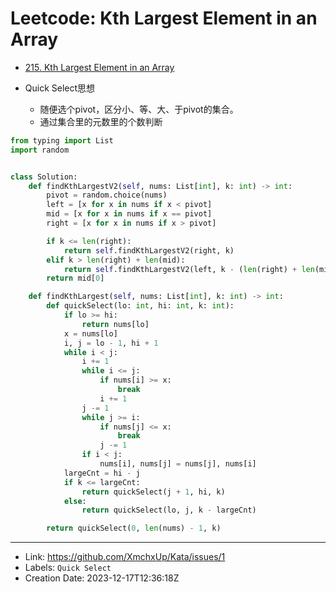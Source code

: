# Leetcode: Kth Largest Element in an Array

- [215. Kth Largest Element in an Array](https://leetcode.com/problems/kth-largest-element-in-an-array/)

- Quick Select思想
	- 随便选个pivot，区分小、等、大、于pivot的集合。
	- 通过集合里的元数里的个数判断

```python
from typing import List
import random


class Solution:
    def findKthLargestV2(self, nums: List[int], k: int) -> int:
        pivot = random.choice(nums)
        left = [x for x in nums if x < pivot]
        mid = [x for x in nums if x == pivot]
        right = [x for x in nums if x > pivot]

        if k <= len(right):
            return self.findKthLargestV2(right, k)
        elif k > len(right) + len(mid):
            return self.findKthLargestV2(left, k - (len(right) + len(mid)))
        return mid[0]

    def findKthLargest(self, nums: List[int], k: int) -> int:
        def quickSelect(lo: int, hi: int, k: int):
            if lo >= hi:
                return nums[lo]
            x = nums[lo]
            i, j = lo - 1, hi + 1
            while i < j:
                i += 1
                while i <= j:
                    if nums[i] >= x:
                        break
                    i += 1
                j -= 1
                while j >= i:
                    if nums[j] <= x:
                        break
                    j -= 1
                if i < j:
                    nums[i], nums[j] = nums[j], nums[i]
            largeCnt = hi - j
            if k <= largeCnt:
                return quickSelect(j + 1, hi, k)
            else:
                return quickSelect(lo, j, k - largeCnt)

        return quickSelect(0, len(nums) - 1, k)

```

---

* Link: https://github.com/XmchxUp/Kata/issues/1
* Labels: `Quick Select`
* Creation Date: 2023-12-17T12:36:18Z

